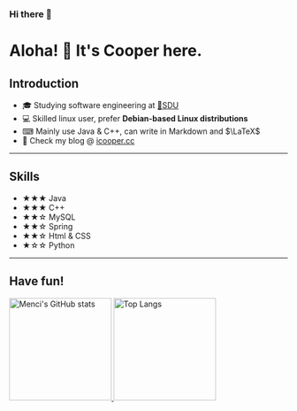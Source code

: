### Hi there 👋

<!--
**intMojIBakE/intMojIBakE** is a ✨ _special_ ✨ repository because its `README.md` (this file) appears on your GitHub profile.

Here are some ideas to get you started:

- 🔭 I’m currently working on ...
- 🌱 I’m currently learning ...
- 👯 I’m looking to collaborate on ...
- 🤔 I’m looking for help with ...
- 💬 Ask me about ...
- 📫 How to reach me: ...
- 😄 Pronouns: ...
- ⚡ Fun fact: ...
-->

# Aloha! 👋 It's Cooper here.

## Introduction

-   🎓 Studying software engineering at [🏫SDU](https://www.sdu.edu.cn/)
-   💻 Skilled linux user, prefer **Debian-based Linux distributions**
-   ⌨ Mainly use Java & C++, can write in Markdown and $\LaTeX$
-   🔗 Check my blog @ [icooper.cc](https://icooper.cc/)

------

## Skills

- ★★★ Java
- ★★★ C++
- ★★☆ MySQL
- ★★☆ Spring
- ★★☆ Html & CSS
- ★☆☆ Python

------

## Have fun!

<a href="https://github-readme-stats-one-bice.vercel.app/api?username=intMojIBakE&show_icons=true&include_all_commits=true&role=OWNER,ORGANIZATION_MEMBER#gh-light-mode-only" target="_blank">
  <img src="https://github-readme-stats-one-bice.vercel.app/api?username=intMojIBakE&show_icons=true&include_all_commits=true&role=OWNER,ORGANIZATION_MEMBER#gh-light-mode-only" alt="Menci's GitHub stats" height="185px">
</a>
<a href="https://github-readme-stats-one-bice.vercel.app/api/top-langs/?username=intMojIBakE&layout=compact&langs_count=8&include_all_commits=true&role=OWNER,ORGANIZATION_MEMBER#gh-light-mode-only">
  <img src="https://github-readme-stats-one-bice.vercel.app/api/top-langs/?username=intMojIBakE&layout=compact&langs_count=8&include_all_commits=true&role=OWNER,ORGANIZATION_MEMBER#gh-light-mode-only" alt="Top Langs" height="185px">
</a>

